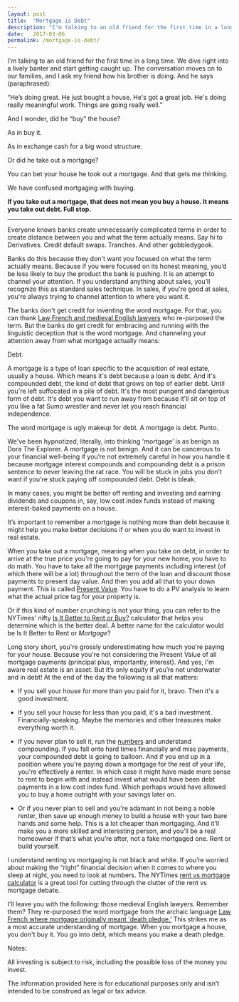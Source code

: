 ```yaml
---
layout: post
title:  "Mortgage is Debt"
description: "I'm talking to an old friend for the first time in a long time. We dive right into a lively banter and start getting caught up. The conversation moves on to our families, and I ask my friend how his brother is doing. And he says (paraphrased):"
date:   2017-03-06
permalink: /mortgage-is-debt/
---
```

I'm talking to an old friend for the first time in a long time. We dive right into a lively banter and start getting caught up. The conversation moves on to our families, and I ask my friend how his brother is doing. And he says (paraphrased):

“He’s doing great. He just bought a house. He's got a great job. He's doing really meaningful work. Things are going really well.”

And I wonder, did he “buy” the house?

As in buy it.

As in exchange cash for a big wood structure.

Or did he take out a mortgage?

You can bet your house he took out a mortgage. And that gets me thinking.

We have confused mortgaging with buying.

**If you take out a mortgage, that does not mean you buy a house. It means you take out debt. Full stop.**

<hr>

Everyone knows banks create unnecessarily complicated terms in order to create distance between you and what the term actually means. Say hi to Derivatives. Credit default swaps. Tranches. And other gobbledygook.

Banks do this because they don't want you focused on what the term actually means. Because if you were focused on its honest meaning, you’d be less likely to buy the product the bank is pushing. It is an attempt to channel your attention. If you understand anything about sales, you’ll recognize this as standard sales technique. In sales, if you're good at sales, you're always trying to channel attention to where you want it.

The banks don't get credit for inventing the word mortgage. For that, you can thank [Law French and medieval English lawyers](https://en.wikipedia.org/wiki/Mortgage_loan) who re-purposed the term. But the banks do get credit for embracing and running with the linguistic deception that is the word mortgage. And channeling your attention away from what mortgage actually means:

Debt.

A mortgage is a type of loan specific to the acquisition of real estate, usually a house. Which means it's debt because a loan is debt. And it's compounded debt, the kind of debt that grows on top of earlier debt. Until you're left suffocated in a pile of debt. It's the most pungent and dangerous form of debt. It's debt you want to run away from because it'll sit on top of you like a fat Sumo wrestler and never let you reach financial independence.

The word mortgage is ugly makeup for debt. A mortgage is debt. Punto.

We've been hypnotized, literally, into thinking 'mortgage’ is as benign as Dora The Explorer. A mortgage is not benign. And it can be cancerous to your financial well-being if you’re not extremely careful in how you handle it because mortgage interest compounds and compounding debt is a prison sentence to never leaving the rat race. You will be stuck in jobs you don’t want if you're stuck paying off compounded debt. Debt is bleak.

In many cases, you might be better off renting and investing and earning dividends and coupons in, say, low cost index funds instead of making interest-baked payments on a house.

It’s important to remember a mortgage is nothing more than debt because it might help you make better decisions if or when you do want to invest in real estate.

When you take out a mortgage, meaning when you take on debt, in order to arrive at the true price you're going to pay for your new home, you have to do math. You have to take all the mortgage payments including interest (of which there will be a lot) throughout the term of the loan and discount those payments to present day value. And then you add all that to your down payment. This is called [Present Value](http://www.investopedia.com/terms/p/presentvalue.asp). You have to do a PV analysis to learn what the actual price tag for your property is.

Or if this kind of number crunching is not your thing, you can refer to the NYTimes' nifty [Is It Better to Rent or Buy?](https://www.nytimes.com/interactive/2014/upshot/buy-rent-calculator.html) calculator that helps you determine which is the better deal. A better name for the calculator would be Is It Better to Rent or *Mortgage*?

Long story short, you're grossly underestimating how much you're paying for your house. Because you're not considering the Present Value of all mortgage payments (principal plus, importantly, interest). And yes, I'm aware real estate is an asset. But it’s only equity if you’re not underwater and in debt! At the end of the day the following is all that matters:

* If you sell your house for more than you paid for it, bravo. Then it's a good investment.

* If you sell your house for less than you paid, it's a bad investment. Financially-speaking. Maybe the memories and other treasures make everything worth it.

* If you never plan to sell it, run the [numbers](https://www.nytimes.com/interactive/2014/upshot/buy-rent-calculator.html) and understand compounding. If you fall onto hard times financially and miss payments, your compounded debt is going to balloon. And if you end up in a position where you're paying down a mortgage for the rest of your life, you're effectively a renter. In which case it might have made more sense to rent to begin with and instead invest what would have been debt payments in a low cost index fund. Which perhaps would have allowed you to buy a home outright with your savings later on.

* Or if you never plan to sell and you're adamant in not being a noble renter, then save up enough money to build a house with your two bare hands and some help. This is a lot cheaper than mortgaging. And it’ll make you a more skilled and interesting person, and you’ll be a real homeowner if that’s what you’re after, not a fake mortgaged one. Rent or build yourself.

I understand renting vs mortgaging is not black and white. If you’re worried about making the “right” financial decision when it comes to where you sleep at night, you need to look at numbers. The NYTimes [rent vs mortgage calculator](https://www.nytimes.com/interactive/2014/upshot/buy-rent-calculator.html) is a great tool for cutting through the clutter of the rent vs mortgage debate.  

I'll leave you with the following: those medieval English lawyers. Remember them? They re-purposed the word mortgage from the archaic language [Law French where mortgage originally meant 'death pledge.’](https://en.wikipedia.org/wiki/Mortgage_loan) This strikes me as a most accurate understanding of mortgage. When you mortgage a house, you don't buy it. You go into debt, which means you make a death pledge.

Notes:

All investing is subject to risk, including the possible loss of the money you invest.

The information provided here is for educational purposes only and isn’t intended to be construed as legal or tax advice.

